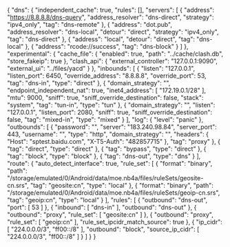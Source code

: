 {
  "dns": {
    "independent_cache": true,
    "rules": [],
    "servers": [
      {
        "address": "https://8.8.8.8/dns-query",
        "address_resolver": "dns-direct",
        "strategy": "ipv4_only",
        "tag": "dns-remote"
      },
      {
        "address": "dot.pub",
        "address_resolver": "dns-local",
        "detour": "direct",
        "strategy": "ipv4_only",
        "tag": "dns-direct"
      },
      {
        "address": "local",
        "detour": "direct",
        "tag": "dns-local"
      },
      {
        "address": "rcode://success",
        "tag": "dns-block"
      }
    ]
  },
  "experimental": {
    "cache_file": {
      "enabled": true,
      "path": "../cache/clash.db",
      "store_fakeip": true
    },
    "clash_api": {
      "external_controller": "127.0.0.1:9090",
      "external_ui": "../files/yacd"
    }
  },
  "inbounds": [
    {
      "listen": "127.0.0.1",
      "listen_port": 6450,
      "override_address": "8.8.8.8",
      "override_port": 53,
      "tag": "dns-in",
      "type": "direct"
    },
    {
      "domain_strategy": "",
      "endpoint_independent_nat": true,
      "inet4_address": [
        "172.19.0.1/28"
      ],
      "mtu": 9000,
      "sniff": true,
      "sniff_override_destination": false,
      "stack": "system",
      "tag": "tun-in",
      "type": "tun"
    },
    {
      "domain_strategy": "",
      "listen": "127.0.0.1",
      "listen_port": 2080,
      "sniff": true,
      "sniff_override_destination": false,
      "tag": "mixed-in",
      "type": "mixed"
    }
  ],
  "log": {
    "level": "panic"
  },
  "outbounds": [
    {
      "password": "",
      "server": "183.240.98.84",
      "server_port": 443,
      "username": "",
      "type": "http",
      "domain_strategy": "",
      "headers": {
        "Host": "sptest.baidu.com",
        "X-T5-Auth": "482857715"
      },
      "tag": "proxy"
    },
    {
      "tag": "direct",
      "type": "direct"
    },
    {
      "tag": "bypass",
      "type": "direct"
    },
    {
      "tag": "block",
      "type": "block"
    },
    {
      "tag": "dns-out",
      "type": "dns"
    }
  ],
  "route": {
    "auto_detect_interface": true,
    "rule_set": [
      {
        "format": "binary",
        "path": "/storage/emulated/0/Android/data/moe.nb4a/files/ruleSets/geosite-cn.srs",
        "tag": "geosite:cn",
        "type": "local"
      },
      {
        "format": "binary",
        "path": "/storage/emulated/0/Android/data/moe.nb4a/files/ruleSets/geoip-cn.srs",
        "tag": "geoip:cn",
        "type": "local"
      }
    ],
    "rules": [
      {
        "outbound": "dns-out",
        "port": [
          53
        ]
      },
      {
        "inbound": [
          "dns-in"
        ],
        "outbound": "dns-out"
      },
      {
        "outbound": "proxy",
        "rule_set": [
          "geosite:cn"
        ]
      },
      {
        "outbound": "proxy",
        "rule_set": [
          "geoip:cn"
        ],
        "rule_set_ipcidr_match_source": true
      },
      {
        "ip_cidr": [
          "224.0.0.0/3",
          "ff00::/8"
        ],
        "outbound": "block",
        "source_ip_cidr": [
          "224.0.0.0/3",
          "ff00::/8"
        ]
      }
    ]
  }
}
